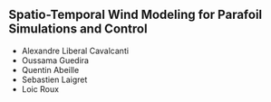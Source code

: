 ## Spatio-Temporal Wind Modeling for Parafoil Simulations and Control 

- Alexandre Liberal Cavalcanti
- Oussama Guedira
- Quentin Abeille
- Sebastien Laigret
- Loic Roux
